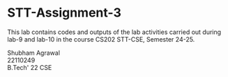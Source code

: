 # STT-Assignment-3
This lab contains codes and outputs of the lab activities carried out during lab-9 and lab-10 in the course CS202 STT-CSE, Semester 24-25.

Shubham Agrawal  
22110249  
B.Tech' 22 CSE  
